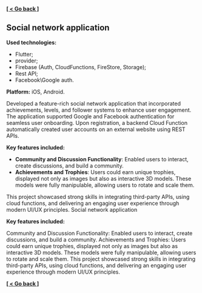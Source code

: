 **[[ < Go back ]](README.md)**

## Social network application

**Used technologies:**
- Flutter;
- provider;
- Firebase (Auth, CloudFunctions, FireStore, Storage);
- Rest API;
- Facebook\Google auth.

**Platform:** iOS, Android.

Developed a feature-rich social network application that incorporated achievements, levels, and follower systems to enhance user engagement. The application supported Google and Facebook authentication for seamless user onboarding. Upon registration, a backend Cloud Function automatically created user accounts on an external website using REST APIs.

**Key features included:**

-   **Community and Discussion Functionality**: Enabled users to interact, create discussions, and build a community.
-   **Achievements and Trophies**: Users could earn unique trophies, displayed not only as images but also as interactive 3D models. These models were fully manipulable, allowing users to rotate and scale them.

This project showcased strong skills in integrating third-party APIs, using cloud functions, and delivering an engaging user experience through modern UI/UX principles.
Social network application

**Key features included:**

Community and Discussion Functionality: Enabled users to interact, create discussions, and build a community.
Achievements and Trophies: Users could earn unique trophies, displayed not only as images but also as interactive 3D models. These models were fully manipulable, allowing users to rotate and scale them.
This project showcased strong skills in integrating third-party APIs, using cloud functions, and delivering an engaging user experience through modern UI/UX principles.

**[[ < Go back ]](README.md)**